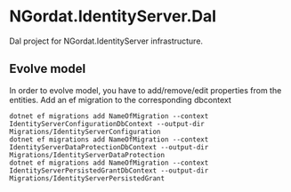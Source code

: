 ﻿# NGordat.IdentityServer.Dal

Dal project for NGordat.IdentityServer infrastructure.

## Evolve model

In order to evolve model, you have to add/remove/edit properties from the entities.
Add an ef migration to the corresponding dbcontext

```
dotnet ef migrations add NameOfMigration --context IdentityServerConfigurationDbContext --output-dir Migrations/IdentityServerConfiguration
dotnet ef migrations add NameOfMigration --context IdentityServerDataProtectionDbContext --output-dir Migrations/IdentityServerDataProtection
dotnet ef migrations add NameOfMigration --context IdentityServerPersistedGrantDbContext --output-dir Migrations/IdentityServerPersistedGrant
```